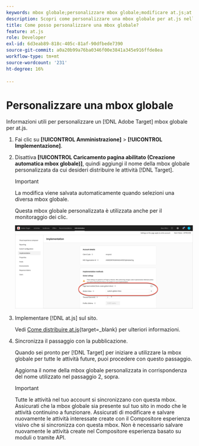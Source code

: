 ```yaml
---
keywords: mbox globale;personalizzare mbox globale;modificare at.js;at.js;implementare at.js
description: Scopri come personalizzare una mbox globale per at.js nella pagina Amministrazione-implementazione di Adobe Target.
title: Come posso personalizzare una mbox globale?
feature: at.js
role: Developer
exl-id: 6d3eab89-818c-405c-81af-90dfbede7390
source-git-commit: a0a20b99a76ba0346f00e3841a345e916ffde8ea
workflow-type: tm+mt
source-wordcount: '231'
ht-degree: 16%

---
```


# Personalizzare una mbox globale

Informazioni utili per personalizzare un [!DNL Adobe Target] mbox globale per at.js.

1. Fai clic su **[!UICONTROL Amministrazione]** > **[!UICONTROL Implementazione]**.

1. Disattiva **[!UICONTROL Caricamento pagina abilitato (Creazione automatica mbox globale)]**, quindi aggiungi il nome della mbox globale personalizzata da cui desideri distribuire le attività [!DNL Target].

   >[!IMPORTANT]
   >
   >La modifica viene salvata automaticamente quando selezioni una diversa mbox globale.

   Questa mbox globale personalizzata è utilizzata anche per il monitoraggio dei clic.

   ![custom-global-mbox](/help/main/c-implementing-target/c-implementing-target-for-client-side-web/t-mbox-download/c-understanding-global-mbox/assets/custom-global-mbox.png)

1. Implementare [!DNL at.js] sul sito.

   Vedi [Come distribuire at.js](https://developer.adobe.com/target/implement/client-side/atjs/how-to-deployatjs/how-to-deployatjs/){target=_blank} per ulteriori informazioni.

1. Sincronizza il passaggio con la pubblicazione.

   Quando sei pronto per [!DNL Target] per iniziare a utilizzare la mbox globale per tutte le attività future, puoi procedere con questo passaggio.

   Aggiorna il nome della mbox globale personalizzata in corrispondenza del nome utilizzato nel passaggio 2, sopra.

   >[!IMPORTANT]
   >
   >Tutte le attività nel tuo account si sincronizzano con questa mbox. Assicurati che la mbox globale sia presente sul tuo sito in modo che le attività continuino a funzionare. Assicurati di modificare e salvare nuovamente le attività interessate create con il Compositore esperienza visivo che si sincronizza con questa mbox. Non è necessario salvare nuovamente le attività create nel Compositore esperienza basato su moduli o tramite API.

